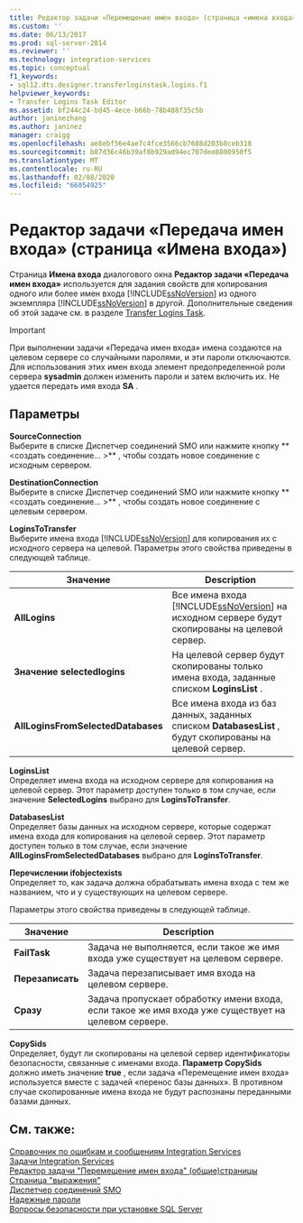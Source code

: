 ```yaml
---
title: Редактор задачи «Перемещение имен входа» (страница «имена входа») | Документация Майкрософт
ms.custom: ''
ms.date: 06/13/2017
ms.prod: sql-server-2014
ms.reviewer: ''
ms.technology: integration-services
ms.topic: conceptual
f1_keywords:
- sql12.dts.designer.transferloginstask.logins.f1
helpviewer_keywords:
- Transfer Logins Task Editor
ms.assetid: bf244c24-bd45-4ece-b66b-78b488f35c5b
author: janinezhang
ms.author: janinez
manager: craigg
ms.openlocfilehash: ae8ebf56e4ae7c4fce3566cb7688d203b8ceb318
ms.sourcegitcommit: b87d36c46b39af8b929ad94ec707dee8800950f5
ms.translationtype: MT
ms.contentlocale: ru-RU
ms.lasthandoff: 02/08/2020
ms.locfileid: "66054925"
---
```

# <a name="transfer-logins-task-editor-logins-page"></a>Редактор задачи «Передача имен входа» (страница «Имена входа»)
  Страница **Имена входа** диалогового окна **Редактор задачи «Передача имен входа»** используется для задания свойств для копирования одного или более имен входа [!INCLUDE[ssNoVersion](../includes/ssnoversion-md.md)] из одного экземпляра [!INCLUDE[ssNoVersion](../includes/ssnoversion-md.md)] в другой. Дополнительные сведения об этой задаче см. в разделе [Transfer Logins Task](control-flow/transfer-logins-task.md).  
  
> [!IMPORTANT]  
>  При выполнении задачи «Передача имен входа» имена создаются на целевом сервере со случайными паролями, и эти пароли отключаются. Для использования этих имен входа элемент предопределенной роли сервера **sysadmin** должен изменить пароли и затем включить их. Не удается передать имя входа **SA** .  
  
## <a name="options"></a>Параметры  
 **SourceConnection**  
 Выберите в списке Диспетчер соединений SMO или нажмите кнопку ** \<создать соединение... >** , чтобы создать новое соединение с исходным сервером.  
  
 **DestinationConnection**  
 Выберите в списке Диспетчер соединений SMO или нажмите кнопку ** \<создать соединение... >** , чтобы создать новое соединение с целевым сервером.  
  
 **LoginsToTransfer**  
 Выберите имена входа [!INCLUDE[ssNoVersion](../includes/ssnoversion-md.md)] для копирования их с исходного сервера на целевой. Параметры этого свойства приведены в следующей таблице.  
  
|Значение|Description|  
|-----------|-----------------|  
|**AllLogins**|Все имена входа [!INCLUDE[ssNoVersion](../includes/ssnoversion-md.md)] на исходном сервере будут скопированы на целевой сервер.|  
|**Значение selectedlogins**|На целевой сервер будут скопированы только имена входа, заданные списком **LoginsList** .|  
|**AllLoginsFromSelectedDatabases**|Все имена входа из баз данных, заданных списком **DatabasesList** , будут скопированы на целевой сервер.|  
  
 **LoginsList**  
 Определяет имена входа на исходном сервере для копирования на целевой сервер. Этот параметр доступен только в том случае, если значение **SelectedLogins** выбрано для **LoginsToTransfer**.  
  
 **DatabasesList**  
 Определяет базы данных на исходном сервере, которые содержат имена входа для копирования на целевой сервер. Этот параметр доступен только в том случае, если значение **AllLoginsFromSelectedDatabases** выбрано для **LoginsToTransfer**.  
  
 **Перечислении ifobjectexists**  
 Определяет то, как задача должна обрабатывать имена входа с тем же названием, что и у существующих на целевом сервере.  
  
 Параметры этого свойства приведены в следующей таблице.  
  
|Значение|Description|  
|-----------|-----------------|  
|**FailTask**|Задача не выполняется, если такое же имя входа уже существует на целевом сервере.|  
|**Перезаписать**|Задача перезаписывает имя входа на целевом сервере.|  
|**Сразу**|Задача пропускает обработку имени входа, если такое же имя входа уже существует на целевом сервере.|  
  
 **CopySids**  
 Определяет, будут ли скопированы на целевой сервер идентификаторы безопасности, связанные с именами входа. **Параметр CopySids** должно иметь значение **true** , если задача «Перемещение имен входа» используется вместе с задачей «перенос базы данных». В противном случае скопированные имена входа не будут распознаны переданными базами данных.  
  
## <a name="see-also"></a>См. также:  
 [Справочник по ошибкам и сообщениям Integration Services](../../2014/integration-services/integration-services-error-and-message-reference.md)   
 [Задачи Integration Services](control-flow/integration-services-tasks.md)   
 [Редактор задачи "Перемещение имен входа" &#40;общие&#41;страницы](general-page-of-integration-services-designers-options.md)   
 [Страница "выражения"](expressions/expressions-page.md)   
 [Диспетчер соединений SMO](connection-manager/smo-connection-manager.md)   
 [Надежные пароли](../relational-databases/security/strong-passwords.md)   
 [Вопросы безопасности при установке SQL Server](../../2014/sql-server/install/security-considerations-for-a-sql-server-installation.md)  
  
  
